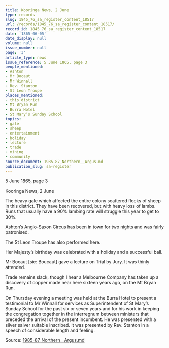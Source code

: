 ```yaml
---
title: Kooringa News, 2 June
type: records
slug: 1845_76_sa_register_content_18517
url: /records/1845_76_sa_register_content_18517/
record_id: 1845_76_sa_register_content_18517
date: '1865-06-05'
date_display: null
volume: null
issue_number: null
page: '3'
article_type: news
issue_reference: 5 June 1865, page 3
people_mentioned:
- Ashton
- Mr Bocaut
- Mr Winnall
- Rev. Stanton
- St Leon Troupe
places_mentioned:
- this district
- Mt Bryan Run
- Burra Hotel
- St Mary’s Sunday School
topics:
- gale
- sheep
- entertainment
- holiday
- lecture
- trade
- mining
- community
source_document: 1985-87_Northern__Argus.md
publication_slug: sa-register
---
```


5 June 1865, page 3

Kooringa News, 2 June

The heavy gale which affected the entire colony scattered flocks of sheep in this district.  They have been recovered, but with heavy loss of lambs.  Runs that usually have a 90% lambing rate will struggle this year to get to 30%.

Ashton’s Anglo-Saxon Circus has been in town for two nights and was fairly patronised.

The St Leon Troupe has also performed here.

Her Majesty’s birthday was celebrated with a holiday and a successful ball.

Mr Bocaut [sic: Boucaut] gave a lecture on Trial by Jury.  It was thinly attended.

Trade remains slack, though I hear a Melbourne Company has taken up a discovery of copper made near here sixteen years ago, on the Mt Bryan Run.

On Thursday evening a meeting was held at the Burra Hotel to present a testimonial to Mr Winnall for services as Superintendent of St Mary’s Sunday School for the past six or seven years and for his work in keeping the congregation together in the interregnum between ministers that preceded the arrival of the present incumbent.  He was presented with a silver salver suitable inscribed.  It was presented by Rev. Stanton in a speech of considerable length and feeling.

Source: [1985-87_Northern__Argus.md](/downloads/markdown/1985-87_Northern__Argus.md)
